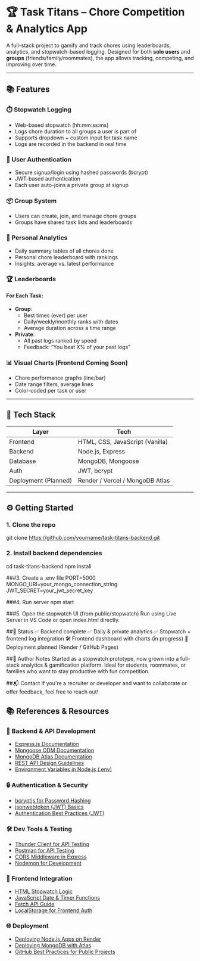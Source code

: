 # 🏆 Task Titans – Chore Competition & Analytics App

A full-stack project to gamify and track chores using leaderboards, analytics, and stopwatch-based logging. Designed for both **solo users** and **groups** (friends/family/roommates), the app allows tracking, competing, and improving over time.

---

## 📚 Features

### ⏱️ Stopwatch Logging
- Web-based stopwatch (hh:mm:ss:ms)
- Logs chore duration to all groups a user is part of
- Supports dropdown + custom input for task name
- Logs are recorded in the backend in real time

### 👤 User Authentication
- Secure signup/login using hashed passwords (bcrypt)
- JWT-based authentication
- Each user auto-joins a private group at signup

### 📦 Group System
- Users can create, join, and manage chore groups
- Groups have shared task lists and leaderboards

### 🧠 Personal Analytics
- Daily summary tables of all chores done
- Personal chore leaderboard with rankings
- Insights: average vs. latest performance

### 🏆 Leaderboards
#### For Each Task:
- **Group**:
  - Best times (ever) per user
  - Daily/weekly/monthly ranks with dates
  - Average duration across a time range
- **Private**:
  - All past logs ranked by speed
  - Feedback: “You beat X% of your past logs”

### 📊 Visual Charts (Frontend Coming Soon)
- Chore performance graphs (line/bar)
- Date range filters, average lines
- Color-coded per task or user

---

## 📂 Tech Stack

| Layer | Tech |
|-------|------|
| Frontend | HTML, CSS, JavaScript (Vanilla) |
| Backend | Node.js, Express |
| Database | MongoDB, Mongoose |
| Auth | JWT, bcrypt |
| Deployment (Planned) | Render / Vercel / MongoDB Atlas |

---

## ⚙️ Getting Started

### 1. Clone the repo
git clone https://github.com/yourname/task-titans-backend.git

### 2. Install backend dependencies
cd task-titans-backend
npm install

###3. Create a .env file
PORT=5000
MONGO_URI=your_mongo_connection_string
JWT_SECRET=your_jwt_secret_key

###4. Run server
npm start

###5. Open the stopwatch UI (from public/stopwatch)
Run using Live Server in VS Code or open index.html directly.

##📌 Status
✅ Backend complete
✅ Daily & private analytics
✅ Stopwatch + frontend log integration
🛠️ Frontend dashboard with charts (in progress)
🚀 Deployment planned (Render / GitHub Pages)

##🧠 Author Notes
Started as a stopwatch prototype, now grown into a full-stack analytics & gamification platform. Ideal for students, roommates, or families who want to stay productive with fun competition.

##📬 Contact
If you're a recruiter or developer and want to collaborate or offer feedback, feel free to reach out!



## 📚 References & Resources

### 🧠 Backend & API Development
- [Express.js Documentation](https://expressjs.com/)
- [Mongoose ODM Documentation](https://mongoosejs.com/)
- [MongoDB Atlas Documentation](https://www.mongodb.com/docs/atlas/)
- [REST API Design Guidelines](https://www.smashingmagazine.com/2018/01/understanding-using-rest-api/)
- [Environment Variables in Node.js (.env)](https://www.npmjs.com/package/dotenv)

### 🔒 Authentication & Security
- [bcryptjs for Password Hashing](https://www.npmjs.com/package/bcryptjs)
- [jsonwebtoken (JWT) Basics](https://github.com/auth0/node-jsonwebtoken)
- [Authentication Best Practices (JWT)](https://developer.okta.com/blog/2019/03/06/simple-user-authentication-in-express)

### 🛠 Dev Tools & Testing
- [Thunder Client for API Testing](https://www.thunderclient.com/)
- [Postman for API Testing](https://www.postman.com/)
- [CORS Middleware in Express](https://expressjs.com/en/resources/middleware/cors.html)
- [Nodemon for Development](https://www.npmjs.com/package/nodemon)

### 🎯 Frontend Integration
- [HTML Stopwatch Logic](https://www.geeksforgeeks.org/create-a-stopwatch-in-javascript/)
- [JavaScript Date & Timer Functions](https://developer.mozilla.org/en-US/docs/Web/JavaScript/Reference/Global_Objects/Date)
- [Fetch API Guide](https://developer.mozilla.org/en-US/docs/Web/API/Fetch_API/Using_Fetch)
- [LocalStorage for Frontend Auth](https://developer.mozilla.org/en-US/docs/Web/API/Window/localStorage)

### 🌐 Deployment
- [Deploying Node.js Apps on Render](https://render.com/docs/deploy-node-express-app)
- [Deploying MongoDB with Atlas](https://www.mongodb.com/docs/atlas/)
- [GitHub Best Practices for Public Projects](https://docs.github.com/en/get-started/quickstart/create-a-repo)
